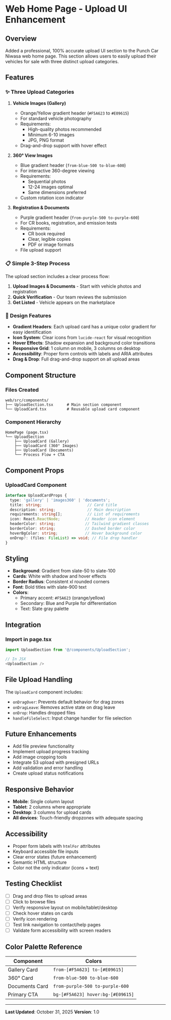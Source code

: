 # Web Home Page - Upload UI Enhancement

## Overview
Added a professional, 100% accurate upload UI section to the Punch Car Niwasa web home page. This section allows users to easily upload their vehicles for sale with three distinct upload categories.

## Features

### ✨ Three Upload Categories

1. **Vehicle Images (Gallery)**
   - Orange/Yellow gradient header (`#F5A623` to `#E09615`)
   - For standard vehicle photography
   - Requirements:
     - High-quality photos recommended
     - Minimum 6-10 images
     - JPG, PNG format
   - Drag-and-drop support with hover effect

2. **360° View Images**
   - Blue gradient header (`from-blue-500 to-blue-600`)
   - For interactive 360-degree viewing
   - Requirements:
     - Sequential photos
     - 12-24 images optimal
     - Same dimensions preferred
   - Custom rotation icon indicator

3. **Registration & Documents**
   - Purple gradient header (`from-purple-500 to-purple-600`)
   - For CR books, registration, and emission tests
   - Requirements:
     - CR book required
     - Clear, legible copies
     - PDF or image formats
   - File upload support

### 📋 Simple 3-Step Process

The upload section includes a clear process flow:
1. **Upload Images & Documents** - Start with vehicle photos and registration
2. **Quick Verification** - Our team reviews the submission
3. **Get Listed** - Vehicle appears on the marketplace

### 🎨 Design Features

- **Gradient Headers**: Each upload card has a unique color gradient for easy identification
- **Icon System**: Clear icons from `lucide-react` for visual recognition
- **Hover Effects**: Shadow expansion and background color transitions
- **Responsive Grid**: 1 column on mobile, 3 columns on desktop
- **Accessibility**: Proper form controls with labels and ARIA attributes
- **Drag & Drop**: Full drag-and-drop support on all upload areas

## Component Structure

### Files Created

```
web/src/components/
├── UploadSection.tsx      # Main section component
└── UploadCard.tsx         # Reusable upload card component
```

### Component Hierarchy

```
HomePage (page.tsx)
└── UploadSection
    ├── UploadCard (Gallery)
    ├── UploadCard (360° Images)
    ├── UploadCard (Documents)
    └── Process Flow + CTA
```

## Component Props

### UploadCard Component

```typescript
interface UploadCardProps {
  type: 'gallery' | 'images360' | 'documents';
  title: string;                    // Card title
  description: string;              // Main description
  requirements: string[];           // List of requirements
  icon: React.ReactNode;           // Header icon element
  headerColor: string;             // Tailwind gradient classes
  borderColor: string;             // Dashed border color
  hoverBgColor: string;            // Hover background color
  onDrop?: (files: FileList) => void; // File drop handler
}
```

## Styling

- **Background**: Gradient from slate-50 to slate-100
- **Cards**: White with shadow and hover effects
- **Border Radius**: Consistent xl rounded corners
- **Font**: Bold titles with slate-900 text
- **Colors**: 
  - Primary accent: `#F5A623` (orange/yellow)
  - Secondary: Blue and Purple for differentiation
  - Text: Slate gray palette

## Integration

### Import in page.tsx

```typescript
import UploadSection from '@/components/UploadSection';

// In JSX
<UploadSection />
```

## File Upload Handling

The `UploadCard` component includes:
- `onDragOver`: Prevents default behavior for drag zones
- `onDragLeave`: Removes active state on drag leave
- `onDrop`: Handles dropped files
- `handleFileSelect`: Input change handler for file selection

## Future Enhancements

- Add file preview functionality
- Implement upload progress tracking
- Add image cropping tools
- Integrate S3 upload with presigned URLs
- Add validation and error handling
- Create upload status notifications

## Responsive Behavior

- **Mobile**: Single column layout
- **Tablet**: 2 columns where appropriate
- **Desktop**: 3 columns for upload cards
- **All devices**: Touch-friendly dropzones with adequate spacing

## Accessibility

- Proper form labels with `htmlFor` attributes
- Keyboard accessible file inputs
- Clear error states (future enhancement)
- Semantic HTML structure
- Color not the only indicator (icons + text)

## Testing Checklist

- [ ] Drag and drop files to upload areas
- [ ] Click to browse files
- [ ] Verify responsive layout on mobile/tablet/desktop
- [ ] Check hover states on cards
- [ ] Verify icon rendering
- [ ] Test link navigation to contact/help pages
- [ ] Validate form accessibility with screen readers

## Color Palette Reference

| Component | Colors |
|-----------|--------|
| Gallery Card | `from-[#F5A623] to-[#E09615]` |
| 360° Card | `from-blue-500 to-blue-600` |
| Documents Card | `from-purple-500 to-purple-600` |
| Primary CTA | `bg-[#F5A623] hover:bg-[#E09615]` |

---

**Last Updated**: October 31, 2025
**Version**: 1.0
